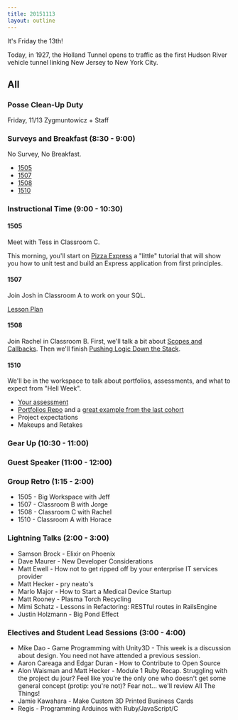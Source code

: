 ```yaml
---
title: 20151113
layout: outline
---
```


It's Friday the 13th!

Today, in 1927, the Holland Tunnel opens to traffic as the first Hudson River vehicle tunnel linking New Jersey to New York City.

## All

### Posse Clean-Up Duty

Friday, 11/13 Zygmuntowicz + Staff

### Surveys and Breakfast (8:30 - 9:00)

No Survey, No Breakfast.

* [1505](http://goo.gl/forms/Yeiumi76pk)
* [1507](http://goo.gl/forms/y2iozIGcWG)
* [1508](http://goo.gl/forms/bUBseVj8AU)
* [1510](http://goo.gl/forms/EC7VbocO9S)

### Instructional Time (9:00 - 10:30)

#### 1505

Meet with Tess in Classroom C.

This morning, you'll start on [Pizza Express][pe] a "little" tutorial that will show you how to unit test and build an Express application from first principles.

[pe]: https://github.com/turingschool-examples/pizza-express

#### 1507

Join Josh in Classroom A to work on your SQL.

[Lesson Plan](https://github.com/turingschool/lesson_plans/blob/master/ruby_03-professional_rails_applications/intermediate_sql.md)

#### 1508

Join Rachel in Classroom B. First, we'll talk a bit about [Scopes and Callbacks](https://github.com/turingschool/lesson_plans/blob/master/ruby_02-web_applications_with_ruby/transactions_scopes_callbacks.markdown). Then we'll finish [Pushing Logic Down the Stack](http://tutorials.jumpstartlab.com/topics/architecture/pushing_logic_down_the_stack.html).

#### 1510

We'll be in the workspace to talk about portfolios, assessments, and what to expect from "Hell Week".

* [Your assessment](http://tutorials.jumpstartlab.com/academy/assessments/scrabble.html)
* [Portfolios Repo](https://github.com/turingschool/portfolios) and a [great example from the last cohort](https://github.com/turingschool/portfolios/blob/master/students/1508/emily-dowdle/20151002-emily_dowdle-m1.markdown)
* Project expectations
* Makeups and Retakes

### Gear Up (10:30 - 11:00)

### Guest Speaker (11:00 - 12:00)

### Group Retro (1:15 - 2:00)

* 1505 - Big Workspace with Jeff
* 1507 - Classroom B with Jorge
* 1508 - Classroom C with Rachel
* 1510 - Classroom A with Horace

### Lightning Talks (2:00 - 3:00)

* Samson Brock - Elixir on Phoenix
* Dave Maurer - New Developer Considerations
* Matt Ewell - How not to get ripped off by your enterprise IT services provider
* Matt Hecker - pry neato's
* Marlo Major - How to Start a Medical Device Startup
* Matt Rooney - Plasma Torch Recycling
* Mimi Schatz - Lessons in Refactoring: RESTful routes in RailsEngine
* Justin Holzmann - Big Pond Effect

### Electives and Student Lead Sessions (3:00 - 4:00)

* Mike Dao - Game Programming with Unity3D - This week is a discussion about design. You need not have attended a previous session.
* Aaron Careaga and Edgar Duran - How to Contribute to Open Source
* Alon Waisman and Matt Hecker - Module 1 Ruby Recap. Struggling with the project du jour? Feel like you're the only one who doesn't get some general concept (protip: you're not)? Fear not... we'll review All The Things!
* Jamie Kawahara - Make Custom 3D Printed Business Cards
* Regis - Programming Arduinos with Ruby/JavaScript/C
